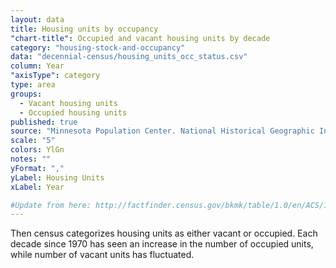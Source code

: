 ```yaml
---
layout: data
title: Housing units by occupancy
"chart-title": Occupied and vacant housing units by decade
category: "housing-stock-and-occupancy"
data: "decennial-census/housing_units_occ_status.csv"
column: Year
"axisType": category
type: area
groups:
  - Vacant housing units
  - Occupied housing units
published: true
source: "Minnesota Population Center. National Historical Geographic Information System: Version 2.0. Minneapolis, MN: University of Minnesota 2011."
scale: "5"
colors: YlGn
notes: ""
yFormat: ","
yLabel: Housing Units
xLabel: Year

#Update from here: http://factfinder.census.gov/bkmk/table/1.0/en/ACS/14_1YR/B25002/0500000US06075
---
```


Then census categorizes housing units as either vacant or occupied.  Each decade since 1970 has seen an increase in the number of occupied units, while number of vacant units has fluctuated.